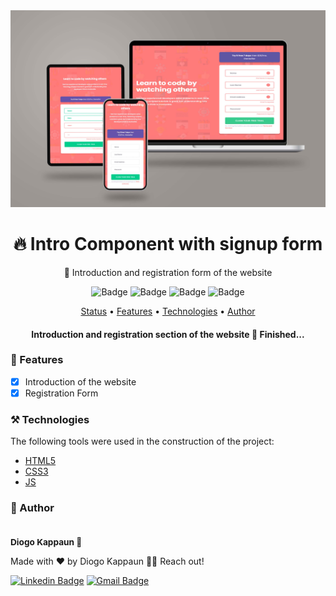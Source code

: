 <img src="./screenshots/tablet_laptop_and_smartphone_mockup.jpg">

<h1 align="center">
  🔥 Intro Component with signup form
</h1>

<p align="center">🚀 Introduction and registration form of the website</p>

<div align="center">

  ![Badge](https://img.shields.io/github/last-commit/diogo-kappaun/intro-component-with-signup-form)
  ![Badge](https://img.shields.io/github/license/diogo-kappaun/intro-component-with-signup-form)
  ![Badge](https://img.shields.io/github/languages/code-size/diogo-kappaun/intro-component-with-signup-form)
  ![Badge](https://img.shields.io/github/stars/diogo-kappaun/intro-component-with-signup-form?style=social)

</div>

<p align="center">
 <a href="#status">Status</a> •
 <a href="#features">Features</a> • 
 <a href="#tecnologias">Technologies</a> • 
 <a href="#autor">Author</a>
</p>

<h4 align="center" id="status"> 
	 Introduction and registration section of the website 🚀 Finished...
</h4>

<h3 id="features"> 📝 Features</h3>

- [x] Introduction of the website
- [x] Registration Form

<h3 id="tecnologias">⚒️ Technologies</h3>

The following tools were used in the construction of the project:

- [HTML5](https://developer.mozilla.org/en-US/docs/Glossary/HTML5)
- [CSS3](https://developer.mozilla.org/pt-BR/docs/Web/CSS)
- [JS](https://developer.mozilla.org/pt-BR/docs/Web/JavaScript)

<h3 id="autor">🧔 Author</h3>

 <img style="border-radius: 50px;" src="https://avatars.githubusercontent.com/u/115656394?v=4" width="100px;" alt=""/>
 <sub><h3 style="margin: 0;">Diogo Kappaun 🚀</h3></sub>


Made with ❤️ by Diogo Kappaun 👋🏽 Reach out!

[![Linkedin Badge](https://img.shields.io/badge/-Diogo-blue?style=flat-square&logo=Linkedin&logoColor=white&link=https://www.linkedin.com/in/diogo-kappaun-2070b2265/)](https://www.linkedin.com/in/diogo-kappaun-2070b2265/) 
[![Gmail Badge](https://img.shields.io/badge/-diogokappaun@gmail.com-c14438?style=flat-square&logo=Gmail&logoColor=white&link=mailto:diogokappaun@gmail.com)](mailto:diogokappaun@gmail.com)